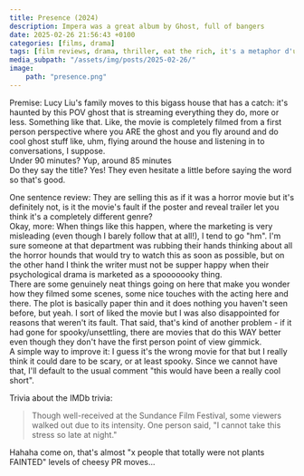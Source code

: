 ```yaml
---
title: Presence (2024)
description: Impera was a great album by Ghost, full of bangers
date: 2025-02-26 21:56:43 +0100
categories: [films, drama]
tags: [film reviews, drama, thriller, eat the rich, it's a metaphor d'uh, snorecore, haunted-housesploitation, hidden ghosts, they say the title]
media_subpath: "/assets/img/posts/2025-02-26/"
image:
    path: "presence.png"
---
```

<span class="reviewsection">Premise:</span> Lucy Liu's family moves to this bigass house that has a catch: it's haunted by this POV ghost that is streaming everything they do, more or less. Something like that. Like, the movie is completely filmed from a first person perspective where you ARE the ghost and you fly around and do cool ghost stuff like, uhm, flying around the house and listening in to conversations, I suppose.<br/>
<span class="reviewsection">Under 90 minutes?</span> Yup, around 85 minutes<br/>
<span class="reviewsection">Do they say the title?</span> Yes! They even hesitate a little before saying the word so that's good.

<span class="reviewsection">One sentence review:</span> They are selling this as if it was a horror movie but it's definitely not, is it the movie's fault if the poster and reveal trailer let you think it's a completely different genre?<br/>
<span class="reviewsection">Okay, more:</span> When things like this happen, where the marketing is very misleading (even though I barely follow that at all!), I tend to go "hm". I'm sure someone at that department was rubbing their hands thinking about all the horror hounds that would try to watch this as soon as possible, but on the other hand I think the writer must not be supper happy when their psychological drama is marketed as a spooooooky thing.<br/>
There are some genuinely neat things going on here that make you wonder how they filmed some scenes, some nice touches with the acting here and there. The plot is basically paper thin and it does nothing you haven't seen before, but yeah. I sort of liked the movie but I was also disappointed for reasons that weren't its fault. That said, that's kind of another problem - if it had gone for spooky/unsettling, there are movies that do this WAY better even though they don't have the first person point of view gimmick.<br/>
<span class="reviewsection">A simple way to improve it:</span> I guess it's the wrong movie for that but I really think it could dare to be scary, or at least spooky. Since we cannot have that, I'll default to the usual comment "this would have been a really cool short".

<span class="reviewsection">Trivia about the IMDb trivia:</span>
> Though well-received at the Sundance Film Festival, some viewers walked out due to its intensity. One person said, "I cannot take this stress so late at night."

Hahaha come on, that's almost "x people that totally were not plants FAINTED" levels of cheesy PR moves...